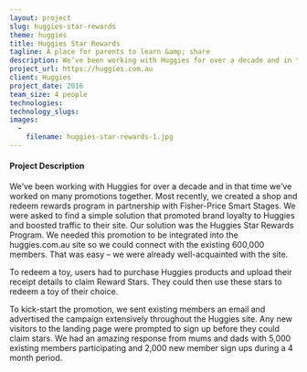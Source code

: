 ```yaml
---
layout: project
slug: huggies-star-rewards
theme: huggies
title: Huggies Star Rewards
tagline: A place for parents to learn &amp; share
description: We’ve been working with Huggies for over a decade and in that time we’ve worked on many promotions together. Most recently, we created a shop and redeem rewards program in partnership with Fisher-Price Smart Stages.
project_url: https://huggies.com.au
client: Huggies
project_date: 2016
team_size: 4 people
technologies:
technology_slugs:
images:
  -
    filename: huggies-star-rewards-1.jpg
---
```


#### Project Description

We’ve been working with Huggies for over a decade and in that time we’ve worked on many promotions together. Most recently, we created a shop and redeem rewards program in partnership with Fisher-Price Smart Stages. We were asked to find a simple solution that promoted brand loyalty to Huggies and boosted traffic to their site. Our solution was the Huggies Star Rewards Program. We needed this promotion to be integrated into the huggies.com.au site so we could connect with the existing 600,000 members. That was easy – we were already well-acquainted with the site.

To redeem a toy, users had to purchase Huggies products and upload their receipt details to claim Reward Stars. They could then use these stars to redeem a toy of their choice.

To kick-start the promotion, we sent existing members an email and advertised the campaign extensively throughout the Huggies site. Any new visitors to the landing page were prompted to sign up before they could claim stars. We had an amazing response from mums and dads with 5,000 existing members participating and 2,000 new member sign ups during a 4 month period.

